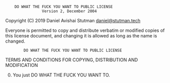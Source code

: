 
        DO WHAT THE FUCK YOU WANT TO PUBLIC LICENSE 
                    Version 2, December 2004 

 Copyright (C) 2019 Daniel Avishai Stutman <daniel@stutman.tech> 

 Everyone is permitted to copy and distribute verbatim or modified 
 copies of this license document, and changing it is allowed as long 
 as the name is changed. 

            DO WHAT THE FUCK YOU WANT TO PUBLIC LICENSE 
   TERMS AND CONDITIONS FOR COPYING, DISTRIBUTION AND MODIFICATION 

  0. You just DO WHAT THE FUCK YOU WANT TO.